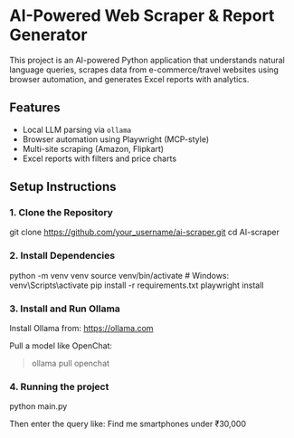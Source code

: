 # AI-Powered Web Scraper & Report Generator 

This project is an AI-powered Python application that understands natural language queries, scrapes data from e-commerce/travel websites using browser automation, and generates Excel reports with analytics.

## Features
- Local LLM parsing via `ollama`
- Browser automation using Playwright (MCP-style)
- Multi-site scraping (Amazon, Flipkart)
- Excel reports with filters and price charts


## Setup Instructions

### 1. Clone the Repository
git clone https://github.com/your_username/ai-scraper.git
cd AI-scraper

### 2. Install Dependencies

python -m venv venv
source venv/bin/activate  # Windows: venv\Scripts\activate
pip install -r requirements.txt
playwright install


### 3. Install and Run Ollama

Install Ollama from: https://ollama.com

Pull a model like OpenChat:
> ollama pull openchat

### 4. Running the project
python main.py

Then enter the query like:
Find me smartphones under ₹30,000
